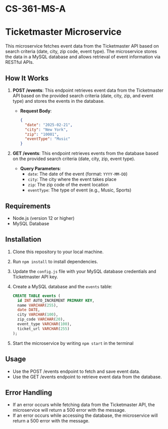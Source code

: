 # CS-361-MS-A
# Ticketmaster Microservice

This microservice fetches event data from the Ticketmaster API based on search criteria (date, city, zip code, event type). The microservice stores the data in a MySQL database and allows retrieval of event information via RESTful APIs.

## How It Works

1. **POST /events**: This endpoint retrieves event data from the Ticketmaster API based on the provided search criteria (date, city, zip, and event type) and stores the events in the database.

   - **Request Body**:
     ```json
     {
       "date": "2025-02-21",
       "city": "New York",
       "zip": "10001",
       "eventType": "Music"
     }
     ```

2. **GET /events**: This endpoint retrieves events from the database based on the provided search criteria (date, city, zip, event type).

   - **Query Parameters**:
     - `date`: The date of the event (format: `YYYY-MM-DD`)
     - `city`: The city where the event takes place
     - `zip`: The zip code of the event location
     - `eventType`: The type of event (e.g., Music, Sports)

## Requirements

- Node.js (version 12 or higher)
- MySQL Database

## Installation

1. Clone this repository to your local machine.
2. Run `npm install` to install dependencies.
3. Update the `config.js` file with your MySQL database credentials and Ticketmaster API key.
4. Create a MySQL database and the `events` table:

   ```sql
   CREATE TABLE events (
     id INT AUTO_INCREMENT PRIMARY KEY,
     name VARCHAR(255),
     date DATE,
     city VARCHAR(100),
     zip_code VARCHAR(20),
     event_type VARCHAR(100),
     ticket_url VARCHAR(255)
   );
5. Start the microservice by writing `npm start` in the terminal

## Usage

- Use the POST /events endpoint to fetch and save event data.
- Use the GET /events endpoint to retrieve event data from the database.

## Error Handling

- If an error occurs while fetching data from the Ticketmaster API, the microservice will return a 500 error with the message.
- If an error occurs while accessing the database, the microservice will return a 500 error with the message.
